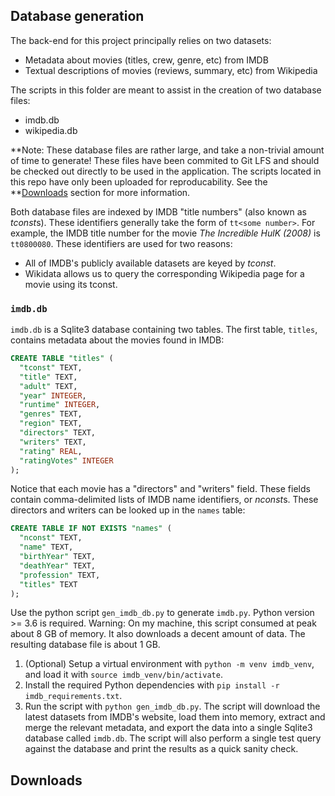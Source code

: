 ## Database generation

The back-end for this project principally relies on two datasets:

* Metadata about movies (titles, crew, genre, etc) from IMDB
* Textual descriptions of movies (reviews, summary, etc) from Wikipedia

The scripts in this folder are meant to assist in the creation of two database files:

* imdb.db
* wikipedia.db

**Note: These database files are rather large, and take a non-trivial amount of time to generate! These files have been commited to Git LFS and should be checked out directly to be used in the application. The scripts located in this repo have only been uploaded for reproducability. See the **[Downloads](#downloads) section for more information.
  
Both database files are indexed by IMDB "title numbers" (also known as *tconst*s). These identifiers generally take the form of `tt<some number>`. For example, the IMDB title number for the movie *The Incredible HulK (2008)* is `tt0800080`. These identifiers are used for two reasons:

* All of IMDB's publicly available datasets are keyed by *tconst*.
* Wikidata allows us to query the corresponding Wikipedia page for a movie using its tconst.

### `imdb.db`

`imdb.db` is a Sqlite3 database containing two tables. The first table, `titles`, contains metadata about the movies found in IMDB: 

```sql
CREATE TABLE "titles" (
  "tconst" TEXT,
  "title" TEXT,
  "adult" TEXT,
  "year" INTEGER,
  "runtime" INTEGER,
  "genres" TEXT,
  "region" TEXT,
  "directors" TEXT,
  "writers" TEXT,
  "rating" REAL,
  "ratingVotes" INTEGER
);
```

Notice that each movie has a "directors" and "writers" field. These fields contain comma-delimited lists of IMDB name identifiers, or *nconst*s. These directors and writers can be looked up in the `names` table:

```sql
CREATE TABLE IF NOT EXISTS "names" (
  "nconst" TEXT,
  "name" TEXT,
  "birthYear" TEXT,
  "deathYear" TEXT,
  "profession" TEXT,
  "titles" TEXT
);
```

Use the python script `gen_imdb_db.py` to generate `imdb.py`. Python version >= 3.6 is required. Warning: On my machine, this script consumed at peak about 8 GB of memory. It also downloads a decent amount of data. The resulting database file is about 1 GB.

1. (Optional) Setup a virtual environment with `python -m venv imdb_venv`, and load it with `source imdb_venv/bin/activate`.
2. Install the required Python dependencies with `pip install -r imdb_requirements.txt`.
3. Run the script with `python gen_imdb_db.py`. The script will download the latest datasets from IMDB's website, load them into memory, extract and merge the relevant metadata, and export the data into a single Sqlite3 database called `imdb.db`. The script will also perform a single test query against the database and print the results as a quick sanity check.


## Downloads
